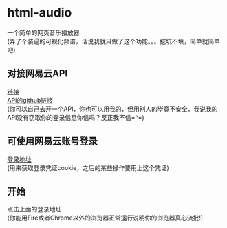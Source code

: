 # html-audio
一个简单的网页音乐播放器<br>
(弄了个装逼的可视化频谱，话说我就只做了这个功能。。。挖坑不填，简单就简单吧)<br>

## 对接网易云API
[链接](http://119.23.50.158:3000)<br>
[API的github链接](https://github.com/Binaryify/NeteaseCloudMusicApi) <br>
(你可以自己去开一个API，你也可以用我的，但用别人的毕竟不安全，我说我的API没有窃取你的登录信息你信吗？反正我不信=^=)

## 可使用网易云账号登录
[登录地址](http://119.23.50.158:3000/login.html) <br>
(用来获取登录凭证cookie，之后的某些操作要用上这个凭证)

## 开始
点击上面的登录地址<br>
(你能用Fire或者Chrome以外的浏览器正常运行说明你的浏览器真心流批!)
